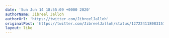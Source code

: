 ```yaml
---
date: 'Sun Jun 14 18:55:09 +0000 2020'
authorName: Jibreel Jalloh
authorUrl: 'https://twitter.com/JibreelJalloh'
originalPost: 'https://twitter.com/JibreelJalloh/status/1272241180831514627'
layout: like
---
```

